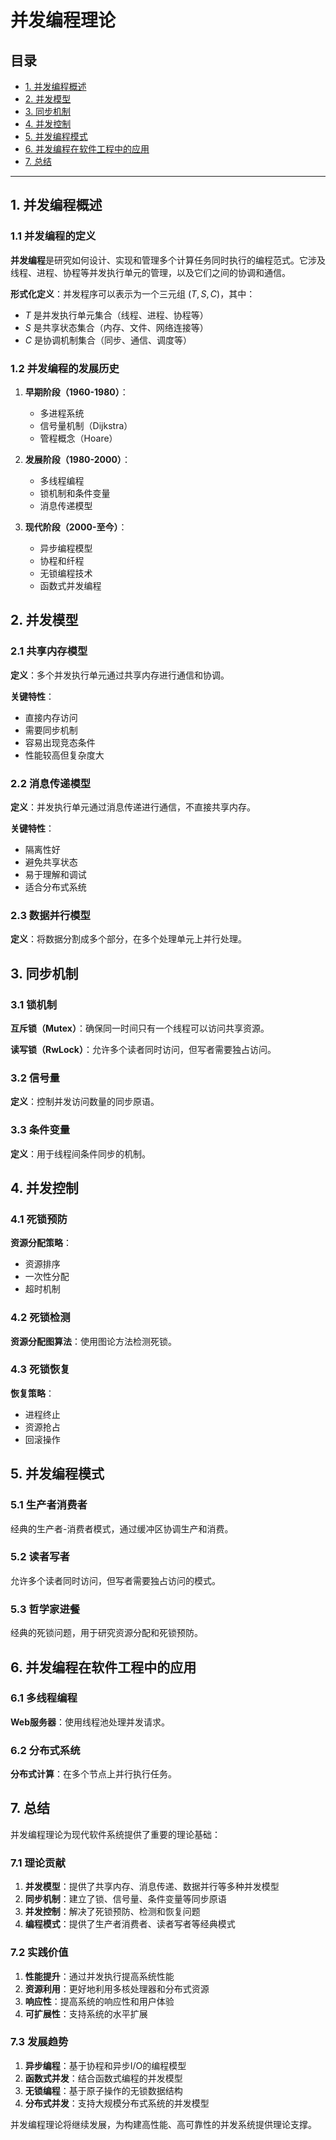 # 并发编程理论

## 目录

- [1. 并发编程概述](#1-并发编程概述)
- [2. 并发模型](#2-并发模型)
- [3. 同步机制](#3-同步机制)
- [4. 并发控制](#4-并发控制)
- [5. 并发编程模式](#5-并发编程模式)
- [6. 并发编程在软件工程中的应用](#6-并发编程在软件工程中的应用)
- [7. 总结](#7-总结)

---

## 1. 并发编程概述

### 1.1 并发编程的定义

**并发编程**是研究如何设计、实现和管理多个计算任务同时执行的编程范式。它涉及线程、进程、协程等并发执行单元的管理，以及它们之间的协调和通信。

**形式化定义**：并发程序可以表示为一个三元组 $(T, S, C)$，其中：

- $T$ 是并发执行单元集合（线程、进程、协程等）
- $S$ 是共享状态集合（内存、文件、网络连接等）
- $C$ 是协调机制集合（同步、通信、调度等）

### 1.2 并发编程的发展历史

1. **早期阶段（1960-1980）**：
   - 多进程系统
   - 信号量机制（Dijkstra）
   - 管程概念（Hoare）

2. **发展阶段（1980-2000）**：
   - 多线程编程
   - 锁机制和条件变量
   - 消息传递模型

3. **现代阶段（2000-至今）**：
   - 异步编程模型
   - 协程和纤程
   - 无锁编程技术
   - 函数式并发编程

## 2. 并发模型

### 2.1 共享内存模型

**定义**：多个并发执行单元通过共享内存进行通信和协调。

**关键特性**：

- 直接内存访问
- 需要同步机制
- 容易出现竞态条件
- 性能较高但复杂度大

### 2.2 消息传递模型

**定义**：并发执行单元通过消息传递进行通信，不直接共享内存。

**关键特性**：

- 隔离性好
- 避免共享状态
- 易于理解和调试
- 适合分布式系统

### 2.3 数据并行模型

**定义**：将数据分割成多个部分，在多个处理单元上并行处理。

## 3. 同步机制

### 3.1 锁机制

**互斥锁（Mutex）**：确保同一时间只有一个线程可以访问共享资源。

**读写锁（RwLock）**：允许多个读者同时访问，但写者需要独占访问。

### 3.2 信号量

**定义**：控制并发访问数量的同步原语。

### 3.3 条件变量

**定义**：用于线程间条件同步的机制。

## 4. 并发控制

### 4.1 死锁预防

**资源分配策略**：

- 资源排序
- 一次性分配
- 超时机制

### 4.2 死锁检测

**资源分配图算法**：使用图论方法检测死锁。

### 4.3 死锁恢复

**恢复策略**：

- 进程终止
- 资源抢占
- 回滚操作

## 5. 并发编程模式

### 5.1 生产者消费者

经典的生产者-消费者模式，通过缓冲区协调生产和消费。

### 5.2 读者写者

允许多个读者同时访问，但写者需要独占访问的模式。

### 5.3 哲学家进餐

经典的死锁问题，用于研究资源分配和死锁预防。

## 6. 并发编程在软件工程中的应用

### 6.1 多线程编程

**Web服务器**：使用线程池处理并发请求。

### 6.2 分布式系统

**分布式计算**：在多个节点上并行执行任务。

## 7. 总结

并发编程理论为现代软件系统提供了重要的理论基础：

### 7.1 理论贡献

1. **并发模型**：提供了共享内存、消息传递、数据并行等多种并发模型
2. **同步机制**：建立了锁、信号量、条件变量等同步原语
3. **并发控制**：解决了死锁预防、检测和恢复问题
4. **编程模式**：提供了生产者消费者、读者写者等经典模式

### 7.2 实践价值

1. **性能提升**：通过并发执行提高系统性能
2. **资源利用**：更好地利用多核处理器和分布式资源
3. **响应性**：提高系统的响应性和用户体验
4. **可扩展性**：支持系统的水平扩展

### 7.3 发展趋势

1. **异步编程**：基于协程和异步I/O的编程模型
2. **函数式并发**：结合函数式编程的并发模型
3. **无锁编程**：基于原子操作的无锁数据结构
4. **分布式并发**：支持大规模分布式系统的并发模型

并发编程理论将继续发展，为构建高性能、高可靠性的并发系统提供理论支撑。
